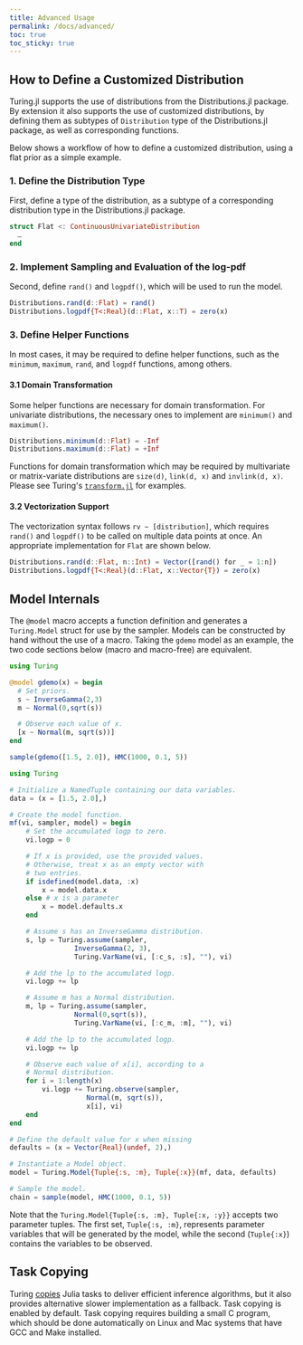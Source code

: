 ```yaml
---
title: Advanced Usage
permalink: /docs/advanced/
toc: true
toc_sticky: true
---
```


## How to Define a Customized Distribution

Turing.jl supports the use of distributions from the Distributions.jl package. By extension it also supports the use of customized distributions, by defining them as subtypes of `Distribution` type of the Distributions.jl package, as well as corresponding functions.

Below shows a workflow of how to define a customized distribution, using a flat prior as a simple example.

### 1. Define the Distribution Type

First, define a type of the distribution, as a subtype of a corresponding distribution type in the Distributions.jl package.

```julia
struct Flat <: ContinuousUnivariateDistribution
  …
end
```

### 2. Implement Sampling and Evaluation of the log-pdf

Second, define `rand()` and `logpdf()`, which will be used to run the model.

```julia
Distributions.rand(d::Flat) = rand()
Distributions.logpdf{T<:Real}(d::Flat, x::T) = zero(x)
```

### 3. Define Helper Functions

In most cases, it may be required to define helper functions, such as the `minimum`, `maximum`, `rand`, and `logpdf` functions, among others.

#### 3.1 Domain Transformation

Some helper functions are necessary for domain transformation. For univariate distributions, the necessary ones to implement are `minimum()` and `maximum()`.

```julia
Distributions.minimum(d::Flat) = -Inf
Distributions.maximum(d::Flat) = +Inf
```

Functions for domain transformation which may be required by multivariate or matrix-variate distributions are `size(d)`, `link(d, x)` and `invlink(d, x)`. Please see Turing's [`transform.jl`](https://github.com/TuringLang/Turing.jl/blob/master/src/utilities/transform.jl) for examples.

#### 3.2 Vectorization Support

The vectorization syntax follows `rv ~ [distribution]`, which requires `rand()` and `logpdf()` to be called on multiple data points at once. An appropriate implementation for `Flat` are shown below.

```julia
Distributions.rand(d::Flat, n::Int) = Vector([rand() for _ = 1:n])
Distributions.logpdf{T<:Real}(d::Flat, x::Vector{T}) = zero(x)
```

## Model Internals

The `@model` macro accepts a function definition and generates a `Turing.Model` struct for use by the sampler. Models can be constructed by hand without the use of a macro. Taking the `gdemo` model as an example, the two code sections below (macro and macro-free) are equivalent.

```julia
using Turing

@model gdemo(x) = begin
  # Set priors.
  s ~ InverseGamma(2,3)
  m ~ Normal(0,sqrt(s))

  # Observe each value of x.
  [x ~ Normal(m, sqrt(s))]
end

sample(gdemo([1.5, 2.0]), HMC(1000, 0.1, 5))
```

```julia
using Turing

# Initialize a NamedTuple containing our data variables.
data = (x = [1.5, 2.0],)

# Create the model function.
mf(vi, sampler, model) = begin
    # Set the accumulated logp to zero.
    vi.logp = 0

    # If x is provided, use the provided values.
    # Otherwise, treat x as an empty vector with
    # two entries.
    if isdefined(model.data, :x)
        x = model.data.x
    else # x is a parameter
        x = model.defaults.x
    end

    # Assume s has an InverseGamma distribution.
    s, lp = Turing.assume(sampler,
                InverseGamma(2, 3),
                Turing.VarName(vi, [:c_s, :s], ""), vi)

    # Add the lp to the accumulated logp.
    vi.logp += lp

    # Assume m has a Normal distribution.
    m, lp = Turing.assume(sampler,
                Normal(0,sqrt(s)),
                Turing.VarName(vi, [:c_m, :m], ""), vi)

    # Add the lp to the accumulated logp.
    vi.logp += lp

    # Observe each value of x[i], according to a
    # Normal distribution.
    for i = 1:length(x)
        vi.logp += Turing.observe(sampler,
                   Normal(m, sqrt(s)),
                   x[i], vi)
    end
end

# Define the default value for x when missing
defaults = (x = Vector{Real}(undef, 2),)

# Instantiate a Model object.
model = Turing.Model{Tuple{:s, :m}, Tuple{:x}}(mf, data, defaults)

# Sample the model.
chain = sample(model, HMC(1000, 0.1, 5))
```

Note that the `Turing.Model{Tuple{:s, :m}, Tuple{:x, :y}}` accepts two parameter tuples. The first set, `Tuple{:s, :m}`, represents parameter variables that will be generated by the model, while the second (`Tuple{:x}`) contains the variables to be observed.

## Task Copying

Turing [copies](https://github.com/JuliaLang/julia/issues/4085) Julia tasks to deliver efficient inference algorithms, but it also provides alternative slower implementation as a fallback. Task copying is enabled by default. Task copying requires building a small C program, which should be done automatically on Linux and Mac systems that have GCC and Make installed.
